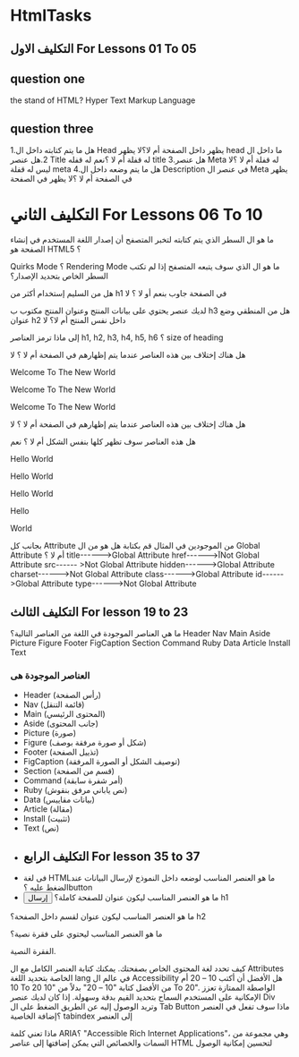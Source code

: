 # HtmlTasks 


## التكليف الاول For Lessons 01 To 05


## question one
the stand of HTML?
 Hyper Text Markup Language


## question three
1.هل ما يتم كتابته داخل ال Head يظهر داخل الصفحة أم لا؟لا يظهر head ما داخل ال
2.هل عنصر Title له قفلة أم لا ؟نعم له قفله title
3.هل عنصر Meta له قفلة أم لا ؟لا ليس له قفلة meta
4.هل ما يتم وضعه داخل ال Description في عنصر ال Meta يظهر في الصفحة أم لا ؟لا يظهر في الصفحة


# التكليف الثاني For Lessons 06 To 10


ما هو ال السطر الذي يتم كتابته لتخبر المتصفح أن إصدار اللغة المستخدم في إنشاء الصفحة هو HTML5 ؟ <DOCE type>

Quirks Mode ؟ Rendering Mode ما هو ال الذي سوف يتبعه المتصفح إذا لم تكتب السطر الخاص بتحديد الإصدار؟

هل من السليم إستخدام أكثر من h1 في الصفحة جاوب بنعم أو لا ؟ لا

لديك عنصر يحتوي على بيانات المنتج وعنوان المنتج مكتوب ب h3 هل من المنطقي وضع عنوان h2 داخل نفس المنتج أم لا؟ لا

إلى ماذا ترمز العناصر h1, h2, h3, h4, h5, h6 ؟ size of heading

هل هناك إختلاف بين هذه العناصر عندما يتم إظهارهم في الصفحة أم لا ؟ لا
<p class="element">Welcome To The New World</p>
<p class='element'>Welcome To The New World</p>
<p class=element>Welcome To The New World</p>


هل هناك إختلاف بين هذه العناصر عندما يتم إظهارهم في الصفحة أم لا ؟ لا
<p class=element hidden>Welcome To The New World</p>
<p class="element" hidden>Welcome To The New World</p>


هل هذه العناصر سوف تظهر كلها بنفس الشكل أم لا ؟ نعم
<p>Hello World</p>

<p>
Hello World
</p>

<p>
Hello
World
</p>

<p>
Hello


World
</p>


بجانب كل Attribute من الموجودين في المثال قم بكتابة هل هو من ال Global Attribute أم لا ؟
title------>Global Attribute
href------>آNot Global Attribute
src------ >Not Global Attribute
hidden------>Global Attribute
charset------>Not Global Attribute
class------>Global Attribute
id------>Global Attribute
type------>Not Global Attribute
## التكليف الثالث For lesson 19 to 23 
ما هي العناصر الموجودة في اللغة من العناصر التالية؟
Header
Nav
Main
Aside
Picture
Figure
Footer
FigCaption
Section
Command
Ruby
Data
Article
Install
Text
### العناصر الموجودة هى 
- Header (رأس الصفحة)
- Nav (قائمة التنقل)
- Main (المحتوى الرئيسي)
- Aside (جانب المحتوى)
- Picture (صورة)
- Figure (شكل أو صورة مرفقة بوصف)
- Footer (تذييل الصفحة)
- FigCaption (توصيف الشكل أو الصورة المرفقة)
- Section (قسم من الصفحة)
- Command (أمر شفرة سابقة)
- Ruby (نص ياباني مرفق بنقوش)
- Data (بيانات مقاييس)
- Article (مقالة)
- Install (تثبيت)
- Text (نص)
- ## التكليف الرابع For lesson 35 to 37
- فى لغة HTMLما هو العنصر المناسب لوضعه داخل النموذج لإرسال البيانات عند الضغط عليه ؟button
- <button type="submit">إرسال</button>
ما هو العنصر المناسب ليكون عنوان للصفحة كاملة؟ h1

ما هو العنصر المناسب ليكون عنوان لقسم داخل الصفحة؟ h2 

ما هو العنصر المناسب ليحتوي على فقرة نصية؟<p> الفقرة النصية.</p>

كيف تحدد لغة المحتوى الخاص بصفحتك. يمكنك كتابة العنصر الكامل مع ال Attributes الخاصة بتحديد اللغة <html lang="ar">
 lang 
في عالم ال Accessibility هل الأفضل أن أكتب
10 – 20
أم
10 To 20
من الأفضل كتابة "10 – 20" بدلاً من "10 To 20". الواصطة الممتازة تعزز الإمكانية على المستخدم السماح بتحديد القيم بدقة وسهولة.
إذا كان لديك عنصر Div وتريد الوصول إليه عن الطريق الضغط على ال Tab Button ماذا سوف تفعل في العنصر ؟إضافة الخاصية tabindex إلى العنصر <div>

ماذا تعني كلمة ARIA؟ "Accessible Rich Internet Applications"، وهي مجموعة من السمات والخصائص التي يمكن إضافتها إلى عناصر HTML لتحسين إمكانية الوصول 

